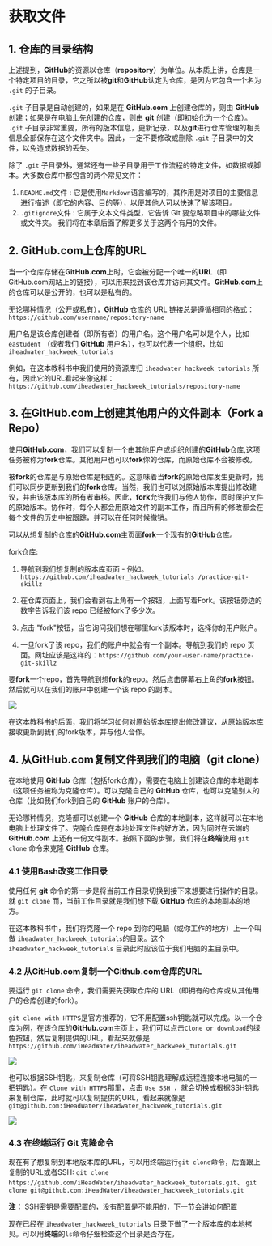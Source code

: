 # 获取文件

## 1. 仓库的目录结构

上述提到，**GitHub**的资源以仓库（**repository**）为单位。从本质上讲，仓库是一个特定项目的目录，它之所以被**git**和**GitHub**认定为仓库，是因为它包含一个名为` .git` 的子目录。

`.git` 子目录是自动创建的，如果是在 **GitHub.com** 上创建仓库的，则由 **GitHub** 创建；如果是在电脑上先创建的仓库，则由 **git** 创建（即初始化为一个仓库）。 `.git` 子目录非常重要，所有的版本信息，更新记录，以及**git**进行仓库管理的相关信息全部保存在这个文件夹中。因此，一定不要修改或删除 `.git` 子目录中的文件，以免造成数据的丢失。

除了 `.git` 子目录外，通常还有一些子目录用于工作流程的特定文件，如数据或脚本。大多数仓库中都包含的两个常见文件：

1. `README.md`文件  : 它是使用`Markdown`语言编写的，其作用是对项目的主要信息进行描述（即它的内容、目的等），以便其他人可以快速了解该项目。
2. `.gitignore`文件 : 它属于文本文件类型，它告诉 Git 要忽略项目中的哪些文件或文件夹。 我们将在本章后面了解更多关于这两个有用的文件。

## 2. GitHub.com上仓库的URL

当一个仓库存储在**GitHub.com**上时，它会被分配一个唯一的**URL**（即GitHub.com网站上的链接），可以用来找到该仓库并访问其文件。**GitHub.com**上的仓库可以是公开的，也可以是私有的。

无论哪种情况（公开或私有），**GitHub** 仓库的 URL 链接总是遵循相同的格式：`https://github.com/username/repository-name`

用户名是该仓库创建者（即所有者）的用户名。这个用户名可以是个人，比如 `eastudent` （或者我们 **GitHub** 用户名），也可以代表一个组织，比如 `iheadwater_hackweek_tutorials`

例如，在这本教科书中我们使用的资源库归 `iheadwater_hackweek_tutorials` 所有，因此它的URL看起来像这样：`https://github.com/iheadwater_hackweek_tutorials/repository-name`

## 3. 在GitHub.com上创建其他用户的文件副本（Fork a Repo）

使用**GitHub.com**，我们可以复制一个由其他用户或组织创建的**GitHub**仓库,这项任务被称为**fork**仓库。其他用户也可以**fork**你的仓库，而原始仓库不会被修改。

被**fork**的仓库是与原始仓库是相连的。这意味着当**fork**的原始仓库发生更新时，我们可以同步更新到我们的**fork**仓库。当然，我们也可以对原始版本库提出修改建议，并由该版本库的所有者审核。因此，**fork**允许我们与他人协作，同时保护文件的原始版本。协作时，每个人都会用原始文件的副本工作，而且所有的修改都会在每个文件的历史中被跟踪，并可以在任何时候撤销。

可以从想复制的仓库的**GitHub.com**主页面**fork**一个现有的**GitHub**仓库。

fork仓库:

1. 导航到我们想复制的版本库页面 - 例如。
`https://github.com/iheadwater_hackweek_tutorials
/practice-git-skillz`

2. 在仓库页面上，我们会看到右上角有一个按钮，上面写着Fork。该按钮旁边的数字告诉我们该 repo 已经被fork了多少次。
3. 点击 "fork"按钮，当它询问我们想在哪里fork该版本时，选择你的用户账户。
4. 一旦fork了该 repo，我们的账户中就会有一个副本。导航到我们的 repo 页面。网址应该是这样的：`https://github.com/your-user-name/practice-git-skillz`

要**fork**一个repo，首先导航到想**fork**的repo。然后点击屏幕右上角的**fork**按钮。然后就可以在我们的账户中创建一个该 repo 的副本。

![](../img/fork.jpg)

在这本教科书的后面，我们将学习如何对原始版本库提出修改建议，从原始版本库接收更新到我们的fork版本，并与他人合作。

## 4. 从GitHub.com复制文件到我们的电脑（git clone）

在本地使用 **GitHub** 仓库（包括fork仓库），需要在电脑上创建该仓库的本地副本（这项任务被称为克隆仓库）。可以克隆自己的 **GitHub** 仓库，也可以克隆别人的仓库（比如我们fork到自己的 **GitHub** 账户的仓库）。

无论哪种情况，克隆都可以创建一个 **GitHub** 仓库的本地副本，这样就可以在本地电脑上处理文件了。克隆仓库是在本地处理文件的好方法，因为同时在云端的 **GitHub.com** 上还有一份文件副本。按照下面的步骤，我们将在**终端**使用 `git clone` 命令来克隆 **GitHub** 仓库。

### 4.1 使用Bash改变工作目录

使用任何 **git** 命令的第一步是将当前工作目录切换到接下来想要进行操作的目录。就 `git clone` 而，当前工作目录就是我们想下载 **GitHub** 仓库的本地副本的地方。

在这本教科书中，我们将克隆一个 repo 到你的电脑（或你工作的地方）上一个叫做 `iheadwater_hackweek_tutorials`的目录。这个 `iheadwater_hackweek_tutorials` 目录此时应该位于我们电脑的主目录中。

### 4.2 从GitHub.com复制一个Github.com仓库的URL

要运行 `git clone` 命令，我们需要先获取仓库的 URL（即拥有的仓库或从其他用户的仓库创建的fork）。

`git clone with HTTPS`是官方推荐的，它不用配置ssh钥匙就可以完成。以一个仓库为例，在该仓库的**GitHub.com**主页上，我们可以点击`Clone or download`的绿色按钮，然后复制提供的URL，看起来就像是
`https://github.com/iHeadWater/iheadwater_hackweek_tutorials.git`

![](../img/https.jpg)

也可以根据SSH钥匙，来复制仓库（可将SSH钥匙理解成远程连接本地电脑的一把钥匙）。在 `Clone with HTTPS`那里，点击 `Use SSH `，就会切换成根据SSH钥匙来复制仓库，此时就可以复制提供的URL，看起来就像是
`git@github.com:iHeadWater/iheadwater_hackweek_tutorials.git`

![](../img/ssh.jpg)

### 4.3 在终端运行 Git 克隆命令

现在有了想复制到本地版本库的URL，可以用终端运行`git clone`命令，后面跟上复制的URL或者SSH:
`git clone https://github.com/iHeadWater/iheadwater_hackweek_tutorials.git`、
`git clone git@github.com:iHeadWater/iheadwater_hackweek_tutorials.git`

**注：** SSH密钥是需要配置的，没有配置是不能用的，下一节会讲如何配置

现在已经在 `iheadwater_hackweek_tutorials` 目录下做了一个版本库的本地拷贝。可以用**终端**的`ls`命令仔细检查这个目录是否存在。